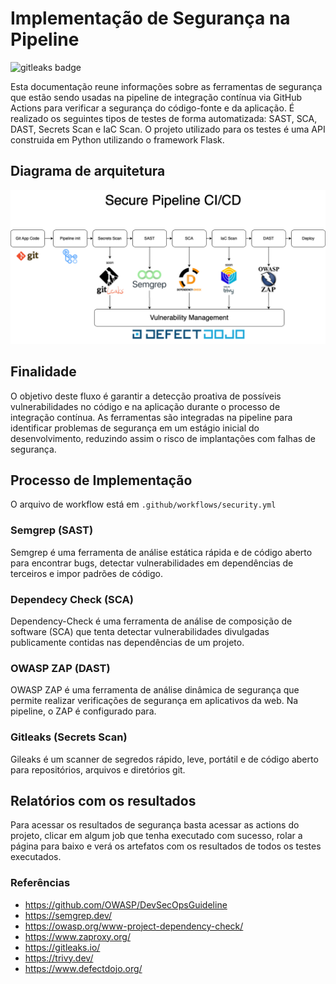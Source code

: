 # Implementação de Segurança na Pipeline
<img alt="gitleaks badge" src="https://img.shields.io/badge/protected%20by-gitleaks-blue">

Esta documentação reune informações sobre as ferramentas de segurança que estão sendo usadas na pipeline de integração contínua via GitHub Actions para verificar a segurança do código-fonte e da aplicação. É realizado os seguintes tipos de testes de forma automatizada: SAST, SCA, DAST, Secrets Scan e IaC Scan. O projeto utilizado para os testes é uma API construida em Python utilizando o framework Flask.

## Diagrama de arquitetura
![DevSecOps](/devsecops.png "DevSecOps")

## Finalidade
O objetivo deste fluxo é garantir a detecção proativa de possíveis vulnerabilidades no código e na aplicação durante o processo de integração contínua. As ferramentas são integradas na pipeline para identificar problemas de segurança em um estágio inicial do desenvolvimento, reduzindo assim o risco de implantações com falhas de segurança.

## Processo de Implementação

O arquivo de workflow está em ```.github/workflows/security.yml```

### Semgrep (SAST)
Semgrep é uma ferramenta de análise estática rápida e de código aberto para encontrar bugs, detectar vulnerabilidades em dependências de terceiros e impor padrões de código.

### Dependecy Check (SCA)
Dependency-Check é uma ferramenta de análise de composição de software (SCA) que tenta detectar vulnerabilidades divulgadas publicamente contidas nas dependências de um projeto.

### OWASP ZAP (DAST)
OWASP ZAP é uma ferramenta de análise dinâmica de segurança que permite realizar verificações de segurança em aplicativos da web. Na pipeline, o ZAP é configurado para.

### Gitleaks (Secrets Scan)
Gileaks é um scanner de segredos rápido, leve, portátil e de código aberto para repositórios, arquivos e diretórios git. 

## Relatórios com os resultados
Para acessar os resultados de segurança basta acessar as actions do projeto, clicar em algum job que tenha executado com sucesso, rolar a página para baixo e verá os artefatos com os resultados de todos os testes executados.

### Referências
- https://github.com/OWASP/DevSecOpsGuideline
- https://semgrep.dev/
- https://owasp.org/www-project-dependency-check/
- https://www.zaproxy.org/
- https://gitleaks.io/
- https://trivy.dev/
- https://www.defectdojo.org/
